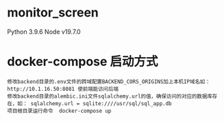# monitor_screen
Python 3.9.6
Node v19.7.0


# docker-compose 启动方式



    修改backend目录的.env文件的跨域配置BACKEND_CORS_ORIGINS加上本机IP域名如：http://10.1.16.50:8081 使前端能访问后端
    修改backend目录的alembic.ini文件sqlalchemy.url的值，确保访问的对应的数据库存在，如： sqlalchemy.url = sqlite:////usr/sql/sql_app.db
    项目根目录运行命令  docker-compose up
